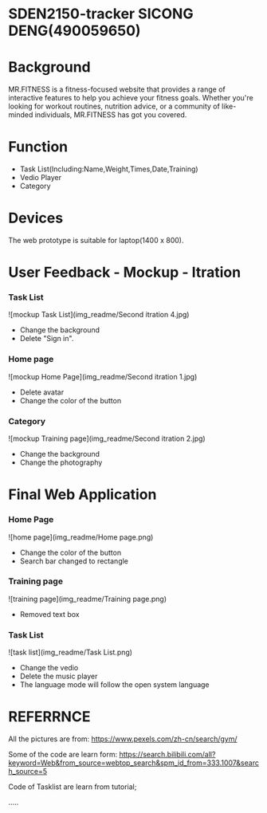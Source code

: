 # SDEN2150-tracker SICONG DENG(490059650)

# Background 
MR.FITNESS is a fitness-focused website that provides a range of interactive features to help you achieve your fitness goals. Whether you're looking for workout routines, nutrition advice, or a community of like-minded individuals, MR.FITNESS has got you covered.

# Function
* Task List(Including:Name,Weight,Times,Date,Training)
* Vedio Player
* Category

# Devices
The web prototype is suitable for laptop(1400 x 800).

# User Feedback - Mockup - Itration
### Task List
![mockup Task List](img_readme/Second itration 4.jpg)
* Change the background
* Delete "Sign in".

### Home page
![mockup Home Page](img_readme/Second itration 1.jpg)
* Delete avatar
* Change the color of the button

### Category
![mockup Training page](img_readme/Second itration 2.jpg)
* Change the background
* Change the photography


# Final Web Application
### Home Page
![home page](img_readme/Home page.png)
* Change the color of the button
* Search bar changed to rectangle

### Training page
![training page](img_readme/Training page.png)
* Removed text box

### Task List
![task list](img_readme/Task List.png)
* Change the vedio
* Delete the music player
* The language mode will follow the open system language



# REFERRNCE
 All the pictures are from: https://www.pexels.com/zh-cn/search/gym/

 Some of the code are learn form: https://search.bilibili.com/all?keyword=Web&from_source=webtop_search&spm_id_from=333.1007&search_source=5

 Code of Tasklist are learn from tutorial;

.....
